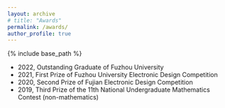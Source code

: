 ```yaml
---
layout: archive
# title: "Awards"
permalink: /awards/
author_profile: true
---
```


{% include base_path %}

<!-- # Awards -->
- 2022, Outstanding Graduate of Fuzhou University
- 2021, First Prize of Fuzhou University Electronic Design Competition
- 2020, Second Prize of Fujian Electronic Design Competition
- 2019, Third Prize of the 11th National Undergraduate Mathematics Contest (non-mathematics)